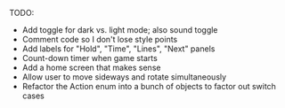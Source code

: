 TODO:
- Add toggle for dark vs. light mode; also sound toggle
- Comment code so I don't lose style points
- Add labels for "Hold", "Time", "Lines", "Next" panels
- Count-down timer when game starts
- Add a home screen that makes sense
- Allow user to move sideways and rotate simultaneously
- Refactor the Action enum into a bunch of objects to factor out switch cases
